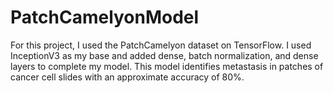 # PatchCamelyonModel
For this project, I used the PatchCamelyon dataset on TensorFlow. I used InceptionV3 as my base and added dense, batch normalization, and dense layers to complete my model. This model identifies metastasis in patches of cancer cell slides with an approximate accuracy of 80%.

